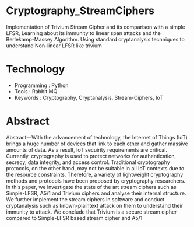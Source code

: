 # Cryptography_StreamCiphers
Implementation of Trivium Stream Cipher and its comparison with a simple LFSR, Learning about its immunity to linear span attacks and the Berlekamp-Massey Algorithm. Using standard cryptanalysis techniques to understand Non-linear LFSR like trivium

# Technology
* Programming : Python
* Tools : Rabbit MQ
* Keywords : Cryptography, Cryptanalysis, Stream-Ciphers, IoT

# Abstract
Abstract—With the advancement of technology, the Internet of
Things (IoT) brings a huge number of devices that link to each
other and gather massive amounts of data. As a result, IoT secuirity 
requirements are critical. Currently, cryptography is used to
protect networks for authentication, secrecy, data integrity, and
access control. Traditional cryptography protocols, on the other
hand, may not be suitable in all IoT contexts due to the resource
constraints. Therefore, a variety of lightweight cryptography
methods and protocols have been proposed by cryptography
researchers. In this paper, we investigate the state of the art
stream ciphers such as Simple-LFSR, A5/1 and Trivium ciphers
and analyse their internal structure. We further implement the
stream ciphers in software and conduct cryptanalysis such as
known-plaintext attack on them to understand their immunity
to attack. We conclude that Trivium is a secure stream cipher
compared to Simple-LFSR based stream cipher and A5/1
